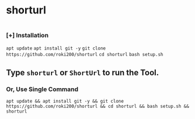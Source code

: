 # shorturl
<img src="https://raw.githubusercontent.com/htr-tech/release-download/master/images/shorturl.png" alt="" border="0" />


### [+] Installation
```apt update```
```apt install git -y```
```git clone https://github.com/roki200/shorturl```
```cd shorturl```
```bash setup.sh```
## Type `shorturl` or `ShortUrl` to run the Tool.
### Or, Use Single Command
```
apt update && apt install git -y && git clone https://github.com/roki200/shorturl && cd shorturl && bash setup.sh && shorturl
